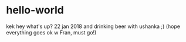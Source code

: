 # hello-world
kek
hey what's up? 22 jan 2018 and drinking beer with ushanka ;) (hope everything goes ok w Fran, must go!)
